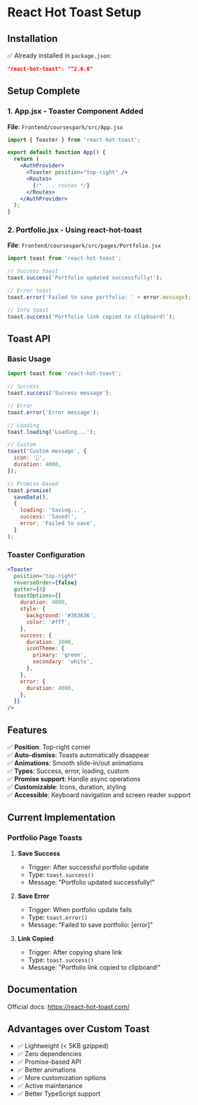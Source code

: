 # React Hot Toast Setup

## Installation

✅ Already installed in `package.json`:
```json
"react-hot-toast": "^2.6.0"
```

## Setup Complete

### 1. App.jsx - Toaster Component Added
**File**: `Frontend/coursespark/src/App.jsx`

```jsx
import { Toaster } from 'react-hot-toast';

export default function App() {
  return (
    <AuthProvider>
      <Toaster position="top-right" />
      <Routes>
        {/* ... routes */}
      </Routes>
    </AuthProvider>
  );
}
```

### 2. Portfolio.jsx - Using react-hot-toast
**File**: `Frontend/coursespark/src/pages/Portfolio.jsx`

```jsx
import toast from 'react-hot-toast';

// Success toast
toast.success('Portfolio updated successfully!');

// Error toast
toast.error('Failed to save portfolio: ' + error.message);

// Info toast
toast.success('Portfolio link copied to clipboard!');
```

## Toast API

### Basic Usage
```jsx
import toast from 'react-hot-toast';

// Success
toast.success('Success message');

// Error
toast.error('Error message');

// Loading
toast.loading('Loading...');

// Custom
toast('Custom message', {
  icon: '👏',
  duration: 4000,
});

// Promise-based
toast.promise(
  saveData(),
  {
    loading: 'Saving...',
    success: 'Saved!',
    error: 'Failed to save',
  }
);
```

### Toaster Configuration
```jsx
<Toaster
  position="top-right"
  reverseOrder={false}
  gutter={8}
  toastOptions={{
    duration: 4000,
    style: {
      background: '#363636',
      color: '#fff',
    },
    success: {
      duration: 3000,
      iconTheme: {
        primary: 'green',
        secondary: 'white',
      },
    },
    error: {
      duration: 4000,
    },
  }}
/>
```

## Features

✅ **Position**: Top-right corner  
✅ **Auto-dismiss**: Toasts automatically disappear  
✅ **Animations**: Smooth slide-in/out animations  
✅ **Types**: Success, error, loading, custom  
✅ **Promise support**: Handle async operations  
✅ **Customizable**: Icons, duration, styling  
✅ **Accessible**: Keyboard navigation and screen reader support  

## Current Implementation

### Portfolio Page Toasts

1. **Save Success**
   - Trigger: After successful portfolio update
   - Type: `toast.success()`
   - Message: "Portfolio updated successfully!"

2. **Save Error**
   - Trigger: When portfolio update fails
   - Type: `toast.error()`
   - Message: "Failed to save portfolio: [error]"

3. **Link Copied**
   - Trigger: After copying share link
   - Type: `toast.success()`
   - Message: "Portfolio link copied to clipboard!"

## Documentation

Official docs: https://react-hot-toast.com/

## Advantages over Custom Toast

- ✅ Lightweight (< 5KB gzipped)
- ✅ Zero dependencies
- ✅ Promise-based API
- ✅ Better animations
- ✅ More customization options
- ✅ Active maintenance
- ✅ Better TypeScript support
